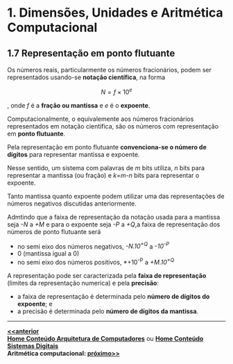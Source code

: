 # 1. Dimensões, Unidades e Aritmética Computacional

## 1.7 Representação em ponto flutuante
Os números reais, particularmente os números fracionários, podem ser representados usando-se **notação científica**, na forma

$$ N=f\times10^e $$

, onde *f* é a **fração ou mantissa** e *e* é o **expoente**.  

Computacionalmente, o equivalemente aos números fracionários representados em notação científica, são os números com representação em **ponto flutuante**.  

Pela representação em ponto flutuante **convenciona-se o número de dígitos** para representar mantissa e expoente.  

Nesse sentido, um sistema com palavras de *m* bits utiliza, *n* bits para representar a mantissa (ou fração) e *k=m-n* bits para representar o expoente.  

Tanto mantissa quanto expoente podem utilizar uma das representações de números negativos discutidas anteriormente.  

Admtindo que a faixa de representação da notação usada para a mantissa seja *-N* a *+M* e para o expoente seja *-P* a *+Q*,a faixa de representação dos números de ponto flutuante será  
- no semi eixo dos números negativos, *-N.10<sup>+Q</sup>* a *-10<sup>-P</sup>*  
- 0 (mantissa igual a 0)   
- no semi eixo dos números positivos, *+10<sup>-P</sup> a *+M.10<sup>+Q</sup>*  

A representação pode ser caracterizada pela **faixa de representação** (limites da representação numerica) e pela **precisão**:  
- a faixa de representação é determinada pelo **número de dígitos do expoente**; e
- a precisão é determinada pelo **número de dígitos da mantissa**. 

___  
**[<<anterior](dimensoesUnidadesAritmeticaComputacional3.md)**    
**[Home Conteúdo Arquitetura de Computadores](https://github.com/claytonjasilva/claytonjasilva.github.io/blob/main/arq_aulas.md)**  ou 
**[Home Conteúdo Sistemas Digitais](https://github.com/claytonjasilva/claytonjasilva.github.io/blob/main/sisdig_aulas.md)**   
**Aritmética computacional: [próximo>>](dimensoesUnidadesAritmeticaComputacional5.md)**    
